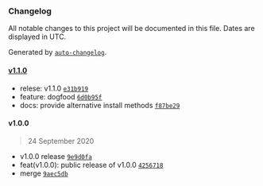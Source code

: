 ### Changelog

All notable changes to this project will be documented in this file. Dates are displayed in UTC.

Generated by [`auto-changelog`](https://github.com/CookPete/auto-changelog).

#### [v1.1.0](https://github.com/freight-trust/eslint-conformance/compare/v1.0.0...v1.1.0)

- relese: v1.1.0 [`e31b919`](https://github.com/freight-trust/eslint-conformance/commit/e31b91905f22d206eec6becdb8024d0813f0e8a9)
- feature: dogfood [`6d0b95f`](https://github.com/freight-trust/eslint-conformance/commit/6d0b95f31223213c8d94c4fb3b078f0eb579d3fe)
- docs: provide alternative install methods [`f87be29`](https://github.com/freight-trust/eslint-conformance/commit/f87be29cfc4b649138ce355eedde265d2b333c9d)

#### v1.0.0

> 24 September 2020

- v1.0.0 release [`9e9d0fa`](https://github.com/freight-trust/eslint-conformance/commit/9e9d0fafe6facffc50d8f0bf319143e95269e665)
- feat(v1.0.0): public release of v1.0.0 [`4256718`](https://github.com/freight-trust/eslint-conformance/commit/4256718201ecda02624d3f188ff208bef5f21747)
- merge [`9aec5db`](https://github.com/freight-trust/eslint-conformance/commit/9aec5db2b534c33cd9e64776001d4dca61f8742d)
